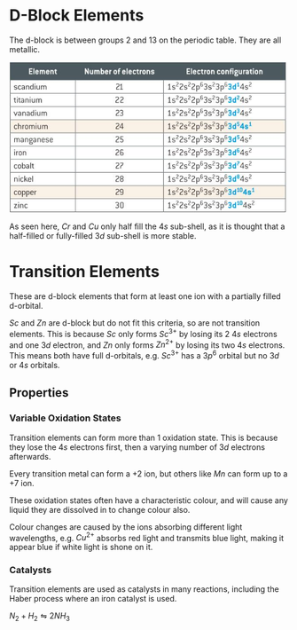 # D-Block Elements

The d-block is between groups 2 and 13 on the periodic table. 
They are all metallic.

![](elements_1.png)

As seen here, $Cr$ and $Cu$ only half fill the $4s$ sub-shell, as it is thought that a half-filled
or fully-filled $3d$ sub-shell is more stable.

# Transition Elements

These are d-block elements that form at least one ion with a partially filled d-orbital.

$Sc$ and $Zn$ are d-block but do not fit this criteria, so are not transition elements. This is because
$Sc$ only forms $Sc^{3+}$ by losing its 2 $4s$ electrons and one $3d$ electron, and $Zn$ only forms
$Zn^{2+}$ by losing its two $4s$ electrons. This means both have full d-orbitals, e.g. $Sc^{3+}$ has a $3p^6$ orbital
but no $3d$ or $4s$ orbitals.

## Properties

### Variable Oxidation States

Transition elements can form more than 1 oxidation state. This is because they lose the
$4s$ electrons first, then a varying number of $3d$ electrons afterwards.

Every transition metal can form a +2 ion, but others like $Mn$ can form up to a +7 ion.

These oxidation states often have a characteristic colour, and will cause any liquid they are
dissolved in to change colour also.

Colour changes are caused by the ions absorbing different light wavelengths, e.g.
$Cu^{2+}$ absorbs red light and transmits blue light, making it appear blue if white light is
shone on it.

### Catalysts

Transition elements are used as catalysts in many reactions, including the Haber process  where an iron catalyst
is used.

$N_2 + H_2 \leftrightharpoons 2NH_3$